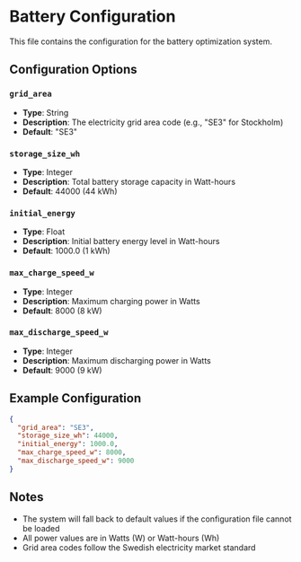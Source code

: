 # Battery Configuration

This file contains the configuration for the battery optimization system.

## Configuration Options

### `grid_area`
- **Type**: String
- **Description**: The electricity grid area code (e.g., "SE3" for Stockholm)
- **Default**: "SE3"

### `storage_size_wh`
- **Type**: Integer
- **Description**: Total battery storage capacity in Watt-hours
- **Default**: 44000 (44 kWh)

### `initial_energy`
- **Type**: Float
- **Description**: Initial battery energy level in Watt-hours
- **Default**: 1000.0 (1 kWh)

### `max_charge_speed_w`
- **Type**: Integer
- **Description**: Maximum charging power in Watts
- **Default**: 8000 (8 kW)

### `max_discharge_speed_w`
- **Type**: Integer
- **Description**: Maximum discharging power in Watts
- **Default**: 9000 (9 kW)

## Example Configuration

```json
{
  "grid_area": "SE3",
  "storage_size_wh": 44000,
  "initial_energy": 1000.0,
  "max_charge_speed_w": 8000,
  "max_discharge_speed_w": 9000
}
```

## Notes

- The system will fall back to default values if the configuration file cannot be loaded
- All power values are in Watts (W) or Watt-hours (Wh)
- Grid area codes follow the Swedish electricity market standard
